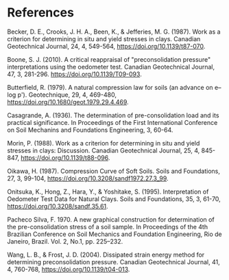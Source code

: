 # References

Becker, D. E., Crooks, J. H. A., Been, K., & Jefferies, M. G. (1987). Work as a
criterion for determining in situ and yield stresses in clays. Canadian
Geotechnical Journal, 24, 4, 549-564, https://doi.org/10.1139/t87-070.

Boone, S. J. (2010). A critical reappraisal of "preconsolidation
pressure" interpretations using the oedometer test. Canadian Geotechnical
Journal, 47, 3, 281-296. https://doi.org/10.1139/T09-093.

Butterfield, R. (1979). A natural compression law for soils (an advance on
e–log p'). Geotechnique, 29, 4, 469-480,
https://doi.org/10.1680/geot.1979.29.4.469.

Casagrande, A. (1936). The determination of pre-consolidation load and its
practical significance. In Proceedings of the First International Conference
on Soil Mechanins and Foundations Engineering, 3, 60-64.

Morin, P. (1988). Work as a criterion for determining in situ and yield
stresses in clays: Discussion. Canadian Geotechnical Journal, 25, 4, 845-847,
https://doi.org/10.1139/t88-096.

Oikawa, H. (1987). Compression Curve of Soft Soils. Soils and Foundations,
27, 3, 99-104, https://doi.org/10.3208/sandf1972.27.3_99.

Onitsuka, K., Hong, Z., Hara, Y., & Yoshitake, S. (1995). Interpretation of
Oedometer Test Data for Natural Clays. Soils and Foundations, 35, 3, 61-70,
https://doi.org/10.3208/sandf.35.61.

Pacheco Silva, F. 1970. A new graphical construction for determination of the
pre-consolidation stress of a soil sample. In Proceedings of the 4th Brazilian
Conference on Soil Mechanics and Foundation Engineering, Rio de Janeiro,
Brazil. Vol. 2, No.1, pp. 225–232.

Wang, L. B., & Frost, J. D. (2004). Dissipated strain energy method for
determining preconsolidation pressure. Canadian Geotechnical Journal, 41, 4,
760-768, https://doi.org/10.1139/t04-013.
